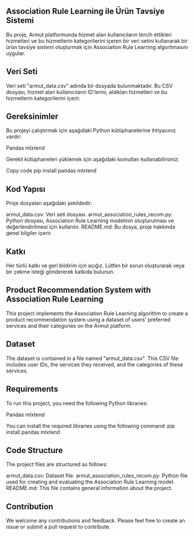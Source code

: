 ## Association Rule Learning ile Ürün Tavsiye Sistemi
Bu proje, Armut platformunda hizmet alan kullanıcıların tercih ettikleri hizmetleri ve bu hizmetlerin kategorilerini içeren bir veri setini kullanarak bir ürün tavsiye sistemi oluşturmak için Association Rule Learning algoritmasını uygular.

## Veri Seti
Veri seti "armut_data.csv" adında bir dosyada bulunmaktadır. Bu CSV dosyası, hizmet alan kullanıcıların ID'lerini, aldıkları hizmetleri ve bu hizmetlerin kategorilerini içerir.

## Gereksinimler
Bu projeyi çalıştırmak için aşağıdaki Python kütüphanelerine ihtiyacınız vardır:

Pandas
mlxtend

Gerekli kütüphaneleri yüklemek için aşağıdaki komutları kullanabilirsiniz:

Copy code
pip install pandas mlxtend

## Kod Yapısı
Proje dosyaları aşağıdaki şekildedir:

armut_data.csv: Veri seti dosyası.
armut_association_rules_recom.py: Python dosyası, Association Rule Learning modelinin oluşturulması ve değerlendirilmesi için kullanılır.
README.md: Bu dosya, proje hakkında genel bilgiler içerir.

## Katkı
Her türlü katkı ve geri bildirim için açığız. Lütfen bir sorun oluşturarak veya bir çekme isteği göndererek katkıda bulunun.


## Product Recommendation System with Association Rule Learning
This project implements the Association Rule Learning algorithm to create a product recommendation system using a dataset of users' preferred services and their categories on the Armut platform.

## Dataset
The dataset is contained in a file named "armut_data.csv". This CSV file includes user IDs, the services they received, and the categories of these services.

## Requirements
To run this project, you need the following Python libraries:

Pandas
mlxtend

You can install the required libraries using the following command:
pip install pandas mlxtend

## Code Structure
The project files are structured as follows:

armut_data.csv: Dataset file.
armut_association_rules_recom.py: Python file used for creating and evaluating the Association Rule Learning model.
README.md: This file contains general information about the project.

## Contribution
We welcome any contributions and feedback. Please feel free to create an issue or submit a pull request to contribute.
